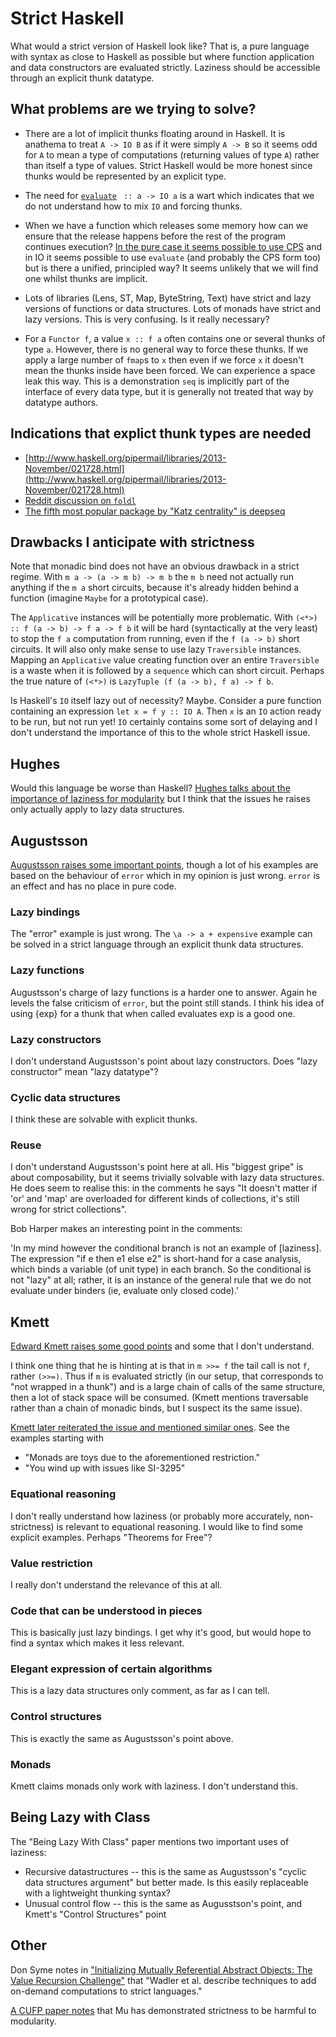 # Strict Haskell

What would a strict version of Haskell look like?  That is, a pure language
with syntax as close to Haskell as possible but where function application
and data constructors are evaluated strictly.  Laziness should be accessible
through an explicit thunk datatype.

## What problems are we trying to solve?

* There are a lot of implicit thunks floating around in Haskell.  It is
  anathema to treat `A -> IO B` as if it were simply `A -> B` so it seems
  odd for `A` to mean a type of computations (returning values of type `A`)
  rather than itself a type of values.  Strict Haskell would be more honest
  since thunks would be represented by an explicit type.

* The need for [`evaluate`](http://hackage.haskell.org/package/base-4.8.0.0/docs/Control-Exception-Base.html#v:evaluate)
  ` :: a -> IO a` is a wart which indicates that we do
  not understand how to mix `IO` and forcing thunks.

* When we have a function which releases some memory how can we ensure that
  the release happens before the rest of the program continues execution?
  [In the pure case it seems possible to use CPS](http://web.jaguarpaw.co.uk/~tom/blog/posts/2013-03-29-avoiding-space-leaks-when-deleting-data.html)
  and in IO it seems possible
  to use `evaluate` (and probably the CPS form too) but is there a unified,
  principled way?  It seems unlikely that we will find one whilst thunks are
  implicit.

* Lots of libraries (Lens, ST, Map, ByteString, Text) have strict and
  lazy versions of functions or data structures.  Lots of monads have
  strict and lazy versions.  This is very confusing.  Is it really
  necessary?

* For a `Functor f`, a value `x :: f a` often contains one or several
  thunks of type `a`.  However, there is no general way to force these
  thunks.  If we apply a large number of `fmap`s to `x` then even if
  we force `x` it doesn't mean the thunks inside have been forced.  We
  can experience a space leak this way.  This is a demonstration `seq`
  is implicitly part of the interface of every data type, but it is
  generally not treated that way by datatype authors.

## Indications that explict thunk types are needed

* [http://www.haskell.org/pipermail/libraries/2013-November/021728.html](http://www.haskell.org/pipermail/libraries/2013-November/021728.html)
* [Reddit discussion on `foldl`](http://www.reddit.com/r/haskell/comments/21wvk7/foldl_is_broken/)
* [The fifth most popular package by "Katz centrality" is deepseq](http://www.serpentine.com/blog/2014/05/18/top-haskell-packages-a-graph-centrality-perspective/)

## Drawbacks I anticipate with strictness

Note that monadic bind does not have an obvious drawback in a strict regime.
With `m a -> (a -> m b) -> m b` the `m b` need not actually run anything if
the `m a` short circuits, because it's already hidden behind a function
(imagine `Maybe` for a prototypical case).

The `Applicative` instances will be potentially more problematic.  With
`(<*>) :: f (a -> b) -> f a -> f b` it will be hard (syntactically at the
very least) to stop the `f a` computation from running, even if the `f (a ->
b)` short circuits.  It will also only make sense to use lazy `Traversible`
instances.  Mapping an `Applicative` value creating function over an entire
`Traversible` is a waste when it is followed by a `sequence` which can short
circuit.  Perhaps the true nature of `(<*>)` is `LazyTuple (f (a -> b), f a)
-> f b`.

Is Haskell's `IO` itself lazy out of necessity?  Maybe.  Consider a pure
function containing an expression `let x = f y :: IO A`.  Then `x` is an
`IO` action ready to be run, but not run yet!  `IO` certainly contains some
sort of delaying and I don't understand the importance of this to the whole
strict Haskell issue.

## Hughes

Would this language be worse than Haskell?  [Hughes talks about the
importance of laziness for
modularity](http://www.cse.chalmers.se/~rjmh/Papers/whyfp.html) but I
think that the issues he raises only actually apply to lazy data
structures.

## Augustsson

[Augustsson raises some important
points](http://augustss.blogspot.co.uk/2011/05/more-points-for-lazy-evaluation-in.html),
though a lot of his examples are based on the behaviour of `error`
which in my opinion is just wrong.  `error` is an effect and has no
place in pure code.

### Lazy bindings

The "error" example is just wrong.  The `\a -> a + expensive` example can be
solved in a strict language through an explicit thunk data structures.

### Lazy functions

Augustsson's charge of lazy functions is a harder one to answer.  Again he
levels the false criticism of `error`, but the point still stands.  I think
his idea of using {exp} for a thunk that when called evaluates exp is a good
one.

### Lazy constructors

I don't understand Augustsson's point about lazy constructors.  Does "lazy
constructor" mean "lazy datatype"?

### Cyclic data structures

I think these are solvable with explicit thunks.

### Reuse

I don't understand Augustsson's point here at all.  His "biggest gripe" is
about composability, but it seems trivially solvable with lazy data
structures.  He does seem to realise this: in the comments he says "It
doesn't matter if 'or' and 'map' are overloaded for different kinds of
collections, it's still wrong for strict collections".

Bob Harper makes an interesting point in the comments:

'In my mind however the conditional branch is not an example of [laziness].
The expression "if e then e1 else e2" is short-hand for a case analysis,
which binds a variable (of unit type) in each branch.  So the conditional is
not "lazy" at all; rather, it is an instance of the general rule that we do
not evaluate under binders (ie, evaluate only closed code).'

## Kmett

[Edward Kmett raises some good
points](http://stackoverflow.com/questions/265392/why-is-lazy-evaluation-useful/265548#265548)
and some that I don't understand.

I think one thing that he is hinting at is that in `m >>= f` the tail call
is not `f`, rather `(>>=)`.  Thus if `m` is evaluated strictly (in our
setup, that corresponds to "not wrapped in a thunk") and is a large chain of
calls of the same structure, then a lot of stack space will be consumed.
(Kmett mentions traversable rather than a chain of monadic binds, but I
suspect its the same issue).

[Kmett later reiterated the issue and mentioned similar ones](http://www.reddit.com/r/haskell/comments/1pjjy5/odersky_the_trouble_with_types_strange_loop_2013/cd3bgcu).
See the examples starting with

* "Monads are toys due to the aforementioned restriction."
* "You wind up with issues like SI-3295"

### Equational reasoning

I don't really understand how laziness (or probably more accurately,
non-strictness) is relevant to equational reasoning.  I would like to find
some explicit examples.  Perhaps "Theorems for Free"?

### Value restriction

I really don't understand the relevance of this at all.

### Code that can be understood in pieces

This is basically just lazy bindings.  I get why it's good, but would hope
to find a syntax which makes it less relevant.

### Elegant expression of certain algorithms

This is a lazy data structures only comment, as far as I can tell.

### Control structures

This is exactly the same as Augustsson's point above.

### Monads

Kmett claims monads only work with laziness.  I don't understand this.

## Being Lazy with Class

The "Being Lazy With Class" paper mentions two important uses of laziness:

* Recursive datastructures -- this is the same as Augustsson's "cyclic data
  structures argument" but better made.  Is this easily replaceable with a
  lightweight thunking syntax?
* Unusual control flow -- this is the same as Augusstson's point, and
  Kmett's "Control Structures" point

## Other

Don Syme notes in ["Initializing Mutually Referential Abstract
Objects: The Value Recursion
Challenge"](http://research.microsoft.com/apps/pubs/default.aspx?id=79951)
that "Wadler et al.  describe techniques to add on-demand computations
to strict languages."

[A CUFP paper
notes](http://anil.recoil.org/papers/2011-cufp-scribe-preprint.pdf)
that Mu has demonstrated strictness to be harmful to modularity.
